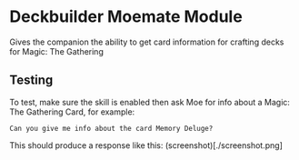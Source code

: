 # Deckbuilder Moemate Module

Gives the companion the ability to get card information for crafting decks for Magic: The Gathering

## Testing

To test, make sure the skill is enabled then ask Moe for info about a Magic: The Gathering Card, for example:

```
Can you give me info about the card Memory Deluge?
```

This should produce a response like this: (screenshot)[./screenshot.png]